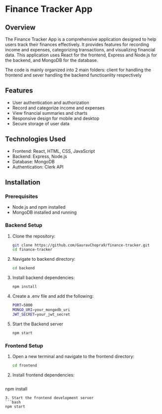 # Finance Tracker App

## Overview
The Finance Tracker App is a comprehensive application designed to help users track their finances effectively. It provides features for recording income and expenses, categorizing transactions, and visualizing financial data. This application uses React for the frontend, Express and Node.js for the backend, and MongoDB for the database.

The code is mainly organized into 2 main folders: client for handling the frontend and sever handling the backend functioanlity respectively

## Features

- User authentication and authorization
- Record and categorize income and expenses
- View financial summaries and charts
- Responsive design for mobile and desktop
- Secure storage of user data

## Technologies Used
- Frontend: React, HTML, CSS, JavaScript
- Backend: Express, Node.js
- Database: MongoDB
- Authentication: Clerk API

## Installation
### Prerequisites

- Node.js and npm installed
- MongoDB installed and running

### Backend Setup

1. Clone the repository:
   ```bash
   git clone https://github.com/GauravChopra9/finance-tracker.git
   cd finance-tracker
   ```

2. Navigate to backend directory:
   ```bash
   cd backend
   ```

3. Install backend dependencies:
   ```bash
   npm install
   ```

4. Create a .env file and add the following:
   ```bash
   PORT=5000
   MONGO_URI=your_mongodb_uri
   JWT_SECRET=your_jwt_secret
   ```
5. Start the Backend server
   ```bash
   npm start
   ```

### Frontend Setup

1. Open a new terminal and navigate to the frontend directory:
   ```bash
   cd frontend
   ```
2. Install frontend dependencies:
   ```bash
  npm install
   ```
3. Start the frontend development server
  ```bash
  npm start
   ```
   


